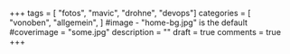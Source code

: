 +++
tags = [
    "fotos",
    "mavic",
    "drohne",
    "devops"]
categories = [
    "vonoben",
    "allgemein",
]
#image - "home-bg.jpg" is the default
#coverimage = "some.jpg"
description = ""
draft = true
comments = true
+++
